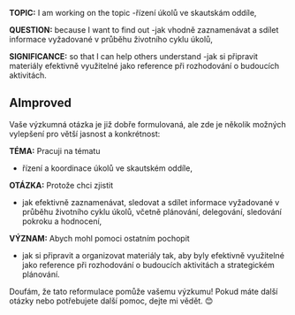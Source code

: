 **TOPIC:** 
I am working on the topic 
-řízení úkolů ve skautskám oddíle, 

**QUESTION:** 
because I want to find out 
-jak vhodně zaznamenávat a sdílet informace vyžadované v průběhu životního cyklu úkolů, 

**SIGNIFICANCE:** 
so that I can help others understand 
-jak si připravit materiály efektivně využitelné jako reference při rozhodování o budoucích aktivitách.

## AImproved
Vaše výzkumná otázka je již dobře formulovaná, ale zde je několik možných vylepšení pro větší jasnost a konkrétnost:

**TÉMA:** Pracuji na tématu

- řízení a koordinace úkolů ve skautském oddíle,

**OTÁZKA:** Protože chci zjistit

- jak efektivně zaznamenávat, sledovat a sdílet informace vyžadované v průběhu životního cyklu úkolů, včetně plánování, delegování, sledování pokroku a hodnocení,

**VÝZNAM:** Abych mohl pomoci ostatním pochopit

- jak si připravit a organizovat materiály tak, aby byly efektivně využitelné jako reference při rozhodování o budoucích aktivitách a strategickém plánování.

Doufám, že tato reformulace pomůže vašemu výzkumu! Pokud máte další otázky nebo potřebujete další pomoc, dejte mi vědět. 😊